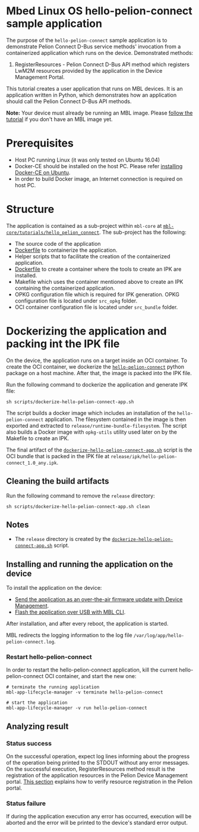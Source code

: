 # Mbed Linux OS hello-pelion-connect sample application 

The purpose of the `hello-pelion-connect` sample application is to demonstrate Pelion Connect D-Bus service methods' invocation from a containerized application which runs on the device. Demonstrated methods:
1. RegisterResources - Pelion Connect D-Bus API method which registers LwM2M resources provided by the application in the Device Management Portal.

This tutorial creates a user application that runs on MBL devices. It is an application written in Python, which demonstrates how an application should call the Pelion Connect D-Bus API methods.

<span class="notes">**Note:** Your device must already be running an MBL image. Please [follow the tutorial](https://os.mbed.com/docs/linux-os/v0.5/getting-started/tutorial-building-an-image.html) if you don't have an MBL image yet.</span>

# Prerequisites

 * Host PC running Linux (it was only tested on Ubuntu 16.04)
 * Docker-CE should be installed on the host PC. Please refer [installing Docker-CE on Ubuntu][install-docker].
 * In order to build Docker image, an Internet connection is required on host PC.

# Structure

The application is contained as a sub-project within `mbl-core` at [`mbl-core/tutorials/hello_pelion_connect`](https://github.com/ARMmbed/mbl-core/tree/master/tutorials/hello_pelion_connect).
The sub-project has the following:
- The source code of the application
- [Dockerfile](https://github.com/ARMmbed/mbl-core/tree/master/tutorials/hello_pelion_connect/Dockerfile) to containerize the application.
- Helper scripts that to facilitate the creation of the containerized application.
- [Dockerfile](https://github.com/ARMmbed/mbl-core/tree/master/tutorials/hello_pelion_connect/cc-env/Dockerfile) to create a container where the tools to create an IPK are installed.
- Makefile which uses the container mentioned above to create an IPK containing the containerized application.
- OPKG configuration file which is required for IPK generation. OPKG configuration file is located under `src_opkg` folder.
- OCI container configuration file is located under `src_bundle` folder.



# Dockerizing the application and packing int the IPK file

On the device, the application runs on a target inside an OCI container. To create the OCI container, we dockerize the [`hello-pelion-connect`](hello-pelion-connect/) python package on a host machine. After that, the image is packed into the IPK file.  

Run the following command to dockerize the application and generate IPK file:
```
sh scripts/dockerize-hello-pelion-connect-app.sh
```

The script builds a docker image which includes an installation of the `hello-pelion-connect` application. The filesystem contained in the image is then exported and extracted to `release/runtime-bundle-filesystem`. The script also builds a Docker image with `opkg-utils` utility used later on by the Makefile to create an IPK. 

The final artifact of the [`dockerize-hello-pelion-connect-app.sh`](scripts/dockerize-hello-pelion-connect-app.sh) script is the OCI bundle that is packed in the IPK file at `release/ipk/hello-pelion-connect_1.0_any.ipk`.

## Cleaning the build artifacts

Run the following command to remove the `release` directory:
```
sh scripts/dockerize-hello-pelion-connect-app.sh clean
``` 

## Notes

* The `release` directory is created by the [`dockerize-hello-pelion-connect-app.sh`](scripts/dockerize-hello-pelion-connect-app.sh) script.

## Installing and running the application on the device

To install the application on the device:

* [Send the application as an over-the-air firmware update with Device Management](https://os.mbed.com/docs/linux-os/v0.5/getting-started/tutorial-updating-mbl-devices-and-applications.html).
* [Flash the application over USB with MBL CLI](https://os.mbed.com/docs/linux-os/v0.5/tools/device-update.html#update-an-application).

After installation, and after every reboot, the application is started.

MBL redirects the logging information to the log file `/var/log/app/hello-pelion-connect.log`.

### Restart hello-pelion-connect
In order to restart the hello-pelion-connect application, kill the current hello-pelion-connect OCI container, and start the new one: 

```
# terminate the running application
mbl-app-lifecycle-manager -v terminate hello-pelion-connect

# start the application
mbl-app-lifecycle-manager -v run hello-pelion-connect
```

## Analyzing result
### Status success 
On the successful operation, expect log lines informing about the progress of the operation being printed to the STDOUT without any error messages. On the successful execution, RegisterResources method result is the registration of the application resources in the Pelion Device Management portal. [This section][hello-pelion-connect-readme-analyzing-result] explains how to verify resource registration in the Pelion portal. 

### Status failure 
If during the application execution any error has occurred, execution will be aborted and the error will be printed to the device's standard error output. 

[over-the-air-firmware-update]: https://os.mbed.com/docs/mbed-linux-os/master/update/updating-an-application.html
[mbl-cli-flash]: https://os.mbed.com/docs/mbed-linux-os/master/update/updating-an-application.html#using-mbl-cli
[install-docker]: https://docs.docker.com/install/linux/docker-ce/ubuntu
[hello-pelion-connect-readme-analyzing-result]: ./hello-pelion-connect/README.md#analyzing-result

